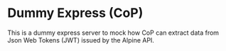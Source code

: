 # Dummy Express (CoP)
This is a dummy express server to mock how CoP can extract data from Json Web Tokens (JWT) issued by the Alpine API.